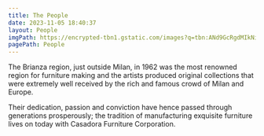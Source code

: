 ```yaml
---
title: The People
date: 2023-11-05 18:40:37
layout: People
imgPath: https://encrypted-tbn1.gstatic.com/images?q=tbn:ANd9GcRgdMIkNiTmpjyr_nly2xHiOvFFZBNyr_P4mRMiDzj4IB2v-7km
pagePath: People
---
```


The Brianza region, just outside Milan, in 1962 was the most renowned region for furniture making and the artists produced original collections that were extremely well received by the rich and famous crowd of Milan and Europe.

Their dedication, passion and conviction have hence passed through generations prosperously; the tradition of manufacturing exquisite furniture lives on today with Casadora Furniture Corporation.
